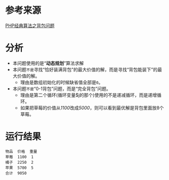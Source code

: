 # 参考来源

[ PHP经典算法之背包问题 ](http://www.51ebk.com/html/1154.html)

# 分析
- 本问题使用的是“**动态规划**”算法求解
- 本问题`不是`寻找“恰好装满背包”的最大价值的解，而是寻找“背包能装下”的最大价值的解。
    - 理由是数组初始化的时候缺省值全部是`0`。
- 本问题`不是`“0-1背包”问题，而是“完全背包”问题。
    - 理由是第二个循环(循环变量$j的那个)使用的不是递减循环，而是递增循环。
    - 如果把草莓的价值从*1100*改成*5000*，则可以看到最优解是背包里面放8个草莓。

# 运行结果
```
物品  价格  重量
草莓  1100  1
橘子  2250  2
苹果  5700  5
合计  9050
```


